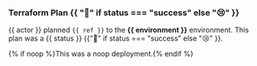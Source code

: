 ### Terraform Plan {{ ":rocket:" if status === "success" else ":cry:" }}

{{ actor }} planned `{{ ref }}` to the **{{ environment }}** environment. This plan was a {{ status }} {{":rocket:" if status === "success" else ":cry:" }}.

{% if noop %}This was a noop deployment.{% endif %}
